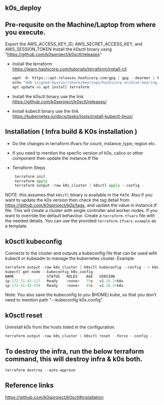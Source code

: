 ## k0s_deploy

## Pre-requsite on the Machine/Laptop from where you execute.
Export the AWS_ACCESS_KEY_ID, AWS_SECRET_ACCESS_KEY, and AWS_SESSION_TOKEN 
Install the k0sctl binary using "https://github.com/k0sproject/k0sctl/releases"

- Install the terraform
   https://learn.hashicorp.com/tutorials/terraform/install-cli
  ```python
  wget -O- https://apt.releases.hashicorp.com/gpg | gpg --dearmor | tee /usr/share/keyrings/hashicorp-archive-keyring.gpg
  echo "deb [signed-by=/usr/share/keyrings/hashicorp-archive-keyring.gpg] https://apt.releases.hashicorp.com $(lsb_release -cs) main" | tee /etc/apt/sources.list.d/hashicorp.list
  apt update && apt install terraform
  ```
- Install the k0sctl binary
  use the link https://github.com/k0sproject/k0sctl/releases/

- Install kubectl binary
  use the link https://kubernetes.io/docs/tasks/tools/install-kubectl-linux/

## Installation ( Infra build & K0s installation )
- Do the changes in terraform.tfvars for count, instance_type, region etc.
- If you need to mention the specfic version of k0s, calico or other component then update the instance.tf file

- Terraform Steps
  ```python
   terraform init
   terraform apply
   terraform output -raw k0s_cluster | k0sctl apply --config -
  ```
NOTE: this assumes that `k0sctl` binary is available in the `PATH`. Also if you want to update the k0s version then check the tag detail from https://github.com/k0sproject/k0s/tags, and update the value in instance.tf file.
This will create a cluster with single controller and worker nodes.
If you want to override the default behaviour. Create a `terraform.tfvars` file with the needed details. You can use the provided `terraform.tfvars.example` as a template.

## k0sctl kubeconfig
Connects to the cluster and outputs a kubeconfig file that can be used with kubectl or kubeadm to manage the kubernetes cluster.
Example
```python
terraform output -raw k0s_cluster | k0sctl kubeconfig --config - > k0s.config
kubectl get node --kubeconfig k0s.config
NAME               STATUS   ROLES    AGE   VERSION
ip-172-31-42-117   Ready    <none>   75s   v1.26.2+k0s
ip-172-31-42-230   Ready    <none>   69s   v1.26.2+k0s
```
Note: You also save the kubeconfig to you $HOME/.kube, so that you don't need to mention path "--kubeconfig k0s.config"

## k0sctl reset
Uninstall k0s from the hosts listed in the configuration.
```python
terraform output -raw k0s_cluster | k0sctl reset --force --config -
```
## To destroy the infra, run the below terraform command, this will destroy infra & k0s both.
```python
terraform destroy --auto-approve
```
## Reference links
https://github.com/k0sproject/k0sctl#installation

